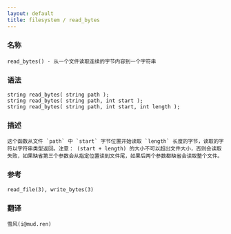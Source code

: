 ```yaml
---
layout: default
title: filesystem / read_bytes
---
```


### 名称

    read_bytes() - 从一个文件读取连续的字节内容到一个字符串

### 语法

    string read_bytes( string path );
    string read_bytes( string path, int start );
    string read_bytes( string path, int start, int length );

### 描述

    这个函数从文件 `path` 中 `start` 字节位置开始读取 `length` 长度的字节，读取的字符以字符串类型返回。注意： (start + length) 的大小不可以超出文件大小，否则会读取失败，如果缺省第三个参数会从指定位置读到文件尾，如果后两个参数都缺省会读取整个文件。

### 参考

    read_file(3), write_bytes(3)

### 翻译

    雪风(i@mud.ren)
